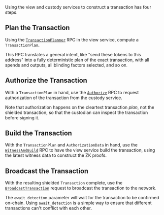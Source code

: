 Using the view and custody services to construct a transaction has four steps.

## Plan the Transaction

Using the [`TransactionPlanner`](https://buf.build/penumbra-zone/penumbra/docs/main:penumbra.view.v1#penumbra.view.v1.ViewService.TransactionPlanner) RPC in the view service, compute a `TransactionPlan`.

This RPC translates a general intent, like "send these tokens to this address" into a fully deterministic plan of the exact transaction, with all spends and outputs, all blinding factors selected, and so on.

## Authorize the Transaction

With a `TransactionPlan` in hand, use the
[`Authorize`](https://buf.build/penumbra-zone/penumbra/docs/main:penumbra.custody.v1#penumbra.custody.v1.CustodyService.Authorize)
RPC to request authorization of the transaction from the custody service.

Note that authorization happens on the cleartext transaction _plan_, not the shielded transaction, so that the custodian can inspect the transaction before signing it.

## Build the Transaction

With the `TransactionPlan` and `AuthorizationData` in hand, use the [`WitnessAndBuild`](https://buf.build/penumbra-zone/penumbra/docs/main:penumbra.view.v1#penumbra.view.v1.ViewService.WitnessAndBuild) RPC to have the view service build the transaction, using the latest witness data to construct the ZK proofs.

## Broadcast the Transaction

With the resulting shielded `Transaction` complete, use the [`BroadcastTransaction`](https://buf.build/penumbra-zone/penumbra/docs/main:penumbra.view.v1#penumbra.view.v1.ViewService.BroadcastTransaction)
request to broadcast the transaction to the network.

The `await_detection` parameter will wait for the transaction to be confirmed
on-chain. Using `await_detection` is a simple way to ensure that different
transactions can't conflict with each other.
